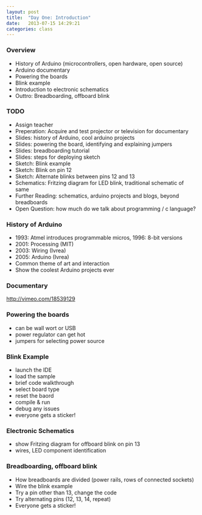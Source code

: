 ```yaml
---
layout: post
title:  "Day One: Introduction"
date:   2013-07-15 14:29:21
categories: class
---
```


### Overview

* History of Arduino (microcontrollers, open hardware, open source)
* Arduino documentary
* Powering the boards
* Blink example
* Introduction to electronic schematics
* Outtro: Breadboarding, offboard blink

### TODO

* Assign teacher
* Preperation: Acquire and test projector or television for documentary
* Slides: history of Arduino, cool arduino projects
* Slides: powering the board, identifying and explaining jumpers
* Slides: breadboarding tutorial
* Slides: steps for deploying sketch
* Sketch: Blink example
* Sketch: Blink on pin 12
* Sketch: Alternate blinks between pins 12 and 13
* Schematics: Fritzing diagram for LED blink, traditional schematic of same
* Further Reading: schematics, arduino projects and blogs, beyond breadboards
* Open Question: how much do we talk about programming / c language?

### History of Arduino
* 1993: Atmel introduces programmable micros, 1996: 8-bit versions
* 2001: Processing (MIT)
* 2003: Wiring (Ivrea)
* 2005: Arduino (Ivrea)
* Common theme of art and interaction
* Show the coolest Arduino projects ever

### Documentary
http://vimeo.com/18539129

### Powering the boards
* can be wall wort or USB
* power regulator can get hot
* jumpers for selecting power source

### Blink Example
* launch the IDE
* load the sample
* brief code walkthrough
* select board type
* reset the baord
* compile & run
* debug any issues
* everyone gets a sticker!

### Electronic Schematics
* show Fritzing diagram for offboard blink on pin 13
* wires, LED component identification

### Breadboarding, offboard blink
* How breadboards are divided (power rails, rows of connected sockets)
* Wire the blink example
* Try a pin other than 13, change the code
* Try alternating pins (12, 13, 14, repeat)
* Everyone gets a sticker!
